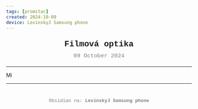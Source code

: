 ```yaml
---
tags: [promitac]
created: 2024-10-09
device: LevinskyJ Samsung phone
---
```

<div style="text-align: center; font-size: 1.6em; font-weight: bold; padding: 10px 0; font-family: Courier New">
  Filmová optika 
</div>

<div style="text-align: center; color: gray; font-size: 1.1em; margin-bottom: 20px; font-family: Courier New">  09 October 2024
</div>

---

Mi

---

<div style="text-align: center; color: gray; font-size: 0.9em; margin-top: 40px; font-family: Courier New">
  Obsidian na: <strong>LevinskyJ Samsung phone</strong>
</div>
